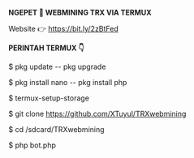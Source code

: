 **NGEPET 🤑 WEBMINING TRX VIA TERMUX**

Website 👉 https://bit.ly/2zBtFed


**PERINTAH TERMUX 👇**

$ pkg update -- pkg upgrade

$ pkg install nano -- pkg install php

$ termux-setup-storage

$ git clone https://github.com/XTuyul/TRXwebmining

$ cd /sdcard/TRXwebmining

$ php bot.php

